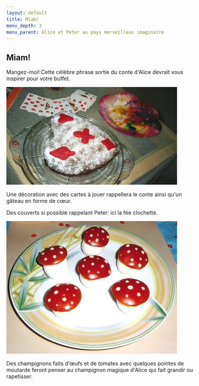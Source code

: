 ```yaml
---
layout: default
title: Miam!
menu_depth: 3
menu_parent: Alice et Peter au pays merveilleux imaginaire
---
```


## Miam!

Mangez-moi! Cette célèbre phrase sortie du conte d'Alice devrait vous inspirer pour votre buffet.

![gateau](/assets/images/pages/gateau-cartes.png)

Une décoration avec des cartes à jouer rappellera le conte ainsi qu'un gâteau en forme de cœur.

Des couverts si possible rappelant Peter: ici la fée clochette.

![champignons](/assets/images/pages/champignons.png)

Des champignons faits d’œufs et de tomates avec quelques pointes de moutarde feront penser au champignon magique d'Alice qui fait grandir ou rapetisser.